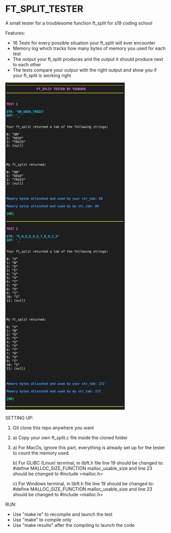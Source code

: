 # FT_SPLIT_TESTER
A small tester for a troublesome function ft_split for s19 coding school



Features:
- 16 Tests for every possible situation your ft_split will ever encounter
- Memory log which tracks how many bytes of memory you used for each test
- The output your ft_split produces and the output it should produce next to each other
- The tests compare your outpur with the right output and show you if your ft_split is working right

![](Images/img.png)


SETTING UP:
1) Git clone this repo anywhere you want


2) a) Copy your own ft_split.c file inside the cloned folder
   
   
3) a) For MacOs, ignore this part, everything is already set up for the tester to count the memory used.

   b) For GLIBC (Linux) terminal, in libft.h file line 19 should be changed to: #define MALLOC_SIZE_FUNCTION malloc_usable_size 
      and line 23 should be changed to #include <malloc.h>
      
   c) For Windows terminal, in libft.h file line 19 should be changed to: #define MALLOC_SIZE_FUNCTION malloc_usable_size
      and line 23 should be changed to #include <malloc.h>
      

RUN:
- Use "make re" to recompile and launch the test
- Use "make" to compile only
- Use "make results" after the compiling to launch the code

